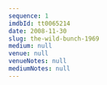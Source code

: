 ```yaml
---
sequence: 1
imdbId: tt0065214
date: 2008-11-30
slug: the-wild-bunch-1969
medium: null
venue: null
venueNotes: null
mediumNotes: null
---
```


